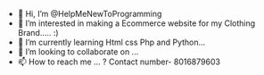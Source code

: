 - 👋 Hi, I’m @HelpMeNewToProgramming
- 👀 I’m interested in making a Ecommerce website for my Clothing Brand..... :)
- 🌱 I’m currently learning Html css Php and Python...
- 💞️ I’m looking to collaborate on ...
- 📫 How to reach me ... ? Contact number- 8016879603

<!---
HelpMeNewToProgramming/HelpMeNewToProgramming is a ✨ special ✨ repository because its `README.md` (this file) appears on your GitHub profile.
You can click the Preview link to take a look at your changes.
--->
